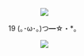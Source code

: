 <p align="center">
  <img src="https://count.getloli.com/get/@interlude111?theme=rule34" />
</p>

<p align="center">19  (｡･ω･｡)つ━☆・*。</p>

<p align="center">
  <img src="https://files.catbox.moe/20npet.gif" />
</p>
